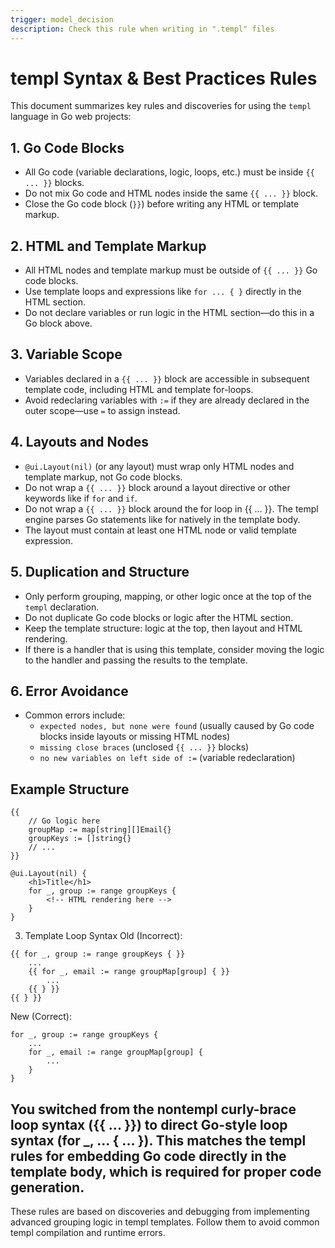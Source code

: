 ```yaml
---
trigger: model_decision
description: Check this rule when writing in ".templ" files
---
```


# templ Syntax & Best Practices Rules

This document summarizes key rules and discoveries for using the `templ` language in Go web projects:

## 1. Go Code Blocks
- All Go code (variable declarations, logic, loops, etc.) must be inside `{{ ... }}` blocks.
- Do not mix Go code and HTML nodes inside the same `{{ ... }}` block.
- Close the Go code block (`}}`) before writing any HTML or template markup.

## 2. HTML and Template Markup
- All HTML nodes and template markup must be outside of `{{ ... }}` Go code blocks.
- Use template loops and expressions like `for ... { }` directly in the HTML section.
- Do not declare variables or run logic in the HTML section—do this in a Go block above.

## 3. Variable Scope
- Variables declared in a `{{ ... }}` block are accessible in subsequent template code, including HTML and template for-loops.
- Avoid redeclaring variables with `:=` if they are already declared in the outer scope—use `=` to assign instead.

## 4. Layouts and Nodes
- `@ui.Layout(nil)` (or any layout) must wrap only HTML nodes and template markup, not Go code blocks.
- Do not wrap a `{{ ... }}` block around a layout directive or other keywords like if `for` and `if`.
- Do not wrap a `{{ ... }}` block around the for loop in {{ ... }}. The templ engine parses Go statements like for natively in the template body.
- The layout must contain at least one HTML node or valid template expression.

## 5. Duplication and Structure
- Only perform grouping, mapping, or other logic once at the top of the `templ` declaration.
- Do not duplicate Go code blocks or logic after the HTML section.
- Keep the template structure: logic at the top, then layout and HTML rendering.
- If there is a handler that is using this template, consider moving the logic to the handler and passing the results to the template.

## 6. Error Avoidance
- Common errors include:
  - `expected nodes, but none were found` (usually caused by Go code blocks inside layouts or missing HTML nodes)
  - `missing close braces` (unclosed `{{ ... }}` blocks)
  - `no new variables on left side of :=` (variable redeclaration)

## Example Structure
```templ
{{
    // Go logic here
    groupMap := map[string][]Email{}
    groupKeys := []string{}
    // ...
}}

@ui.Layout(nil) {
    <h1>Title</h1>
    for _, group := range groupKeys {
        <!-- HTML rendering here -->
    }
}
```
3. Template Loop Syntax
Old (Incorrect):
```bad-templ
{{ for _, group := range groupKeys { }}
    ...
    {{ for _, email := range groupMap[group] { }}
        ...
    {{ } }}
{{ } }}
```

New (Correct):
```templ
for _, group := range groupKeys {
    ...
    for _, email := range groupMap[group] {
        ...
    }
}
```

You switched from the nontempl curly-brace loop syntax ({{ ... }}) to direct Go-style loop syntax (for _, ... { ... }). This matches the templ rules for embedding Go code directly in the template body, which is required for proper code generation.
---

These rules are based on discoveries and debugging from implementing advanced grouping logic in templ templates. Follow them to avoid common templ compilation and runtime errors.
